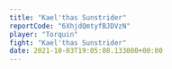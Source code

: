 ```yaml
---
title: "Kael'thas Sunstrider"
reportCode: "6XhjdQmtyfBJDVzN"
player: "Torquin"
fight: "Kael'thas Sunstrider"
date: 2021-10-03T19:05:08.133000+00:00
---
```


